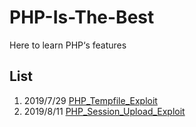 # PHP-Is-The-Best
Here to learn PHP‘s features

## List
1. 2019/7/29 [PHP_Tempfile_Exploit](./PHP_Tempfile_Exploit)
2. 2019/8/11 [PHP_Session_Upload_Exploit](./PHP_Session_Upload_Exploit)

